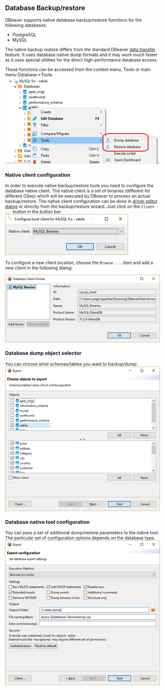 ## Database Backup/restore

DBeaver supports native database backup/restore functions for the following databases:
  - PostgreSQL
  - MySQL

The native backup restore differs from the standard DBeaver [data transfer](Data-Transfer) feature. It uses database native dump formats and it may work much faster as it uses special utilities for the direct high-performance database access.

These functions can be accessed from the context menu, Tools or main menu Database->Tools.
![](images/ug/tools/tools-menu.png)

### Native client configuration
In order to execute native backup/restore tools you need to configure the database native client. The native client is a set of binaries (different for different OSes) which will be executed by DBeaver to process an actual backup/restore.
The native client configuration can be done in [driver editor dialog](Database-drivers) or directly from the backup/restore wizard. Just click on the `Client ...` button in the button bar:
![](images/ug/tools/native-client-select.png)  

To configure a new client location, choose the `Browse ...` item and add a new client in the following dialog:  

![](images/ug/tools/native-client-manager.png)

### Database dump object selector
You can choose what schemas/tables you want to backup/dump:
![](images/ug/tools/dump-database-objects.png)

### Database native tool configuration
You can pass a set of additional dump/restore parameters to the native tool. The particular set of configuration options depends on the database type.  
![](images/ug/tools/dump-database-settings.png)